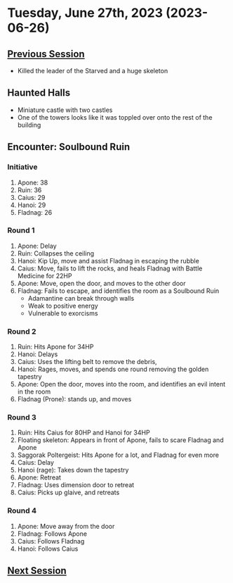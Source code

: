 # Tuesday, June 27th, 2023 (2023-06-26)

## [Previous Session](./2023-05-25.md)

- Killed the leader of the Starved and a huge skeleton

## Haunted Halls

- Miniature castle with two castles
- One of the towers looks like it was toppled over onto the rest of the building

## Encounter: Soulbound Ruin

### Initiative

1. Apone: 38
1. Ruin: 36
1. Caius: 29
1. Hanoi: 29
1. Fladnag: 26

### Round 1

1. Apone: Delay
1. Ruin: Collapses the ceiling
1. Hanoi: Kip Up, move and assist Fladnag in escaping the rubble
1. Caius: Move, fails to lift the rocks, and heals Fladnag with Battle Medicine for 22HP
1. Apone: Move, open the door, and moves to the other door
1. Fladnag: Fails to escape, and identifies the room as a Soulbound Ruin
   - Adamantine can break through walls
   - Weak to positive energy
   - Vulnerable to exorcisms

### Round 2

1. Ruin: Hits Apone for 34HP
1. Hanoi: Delays
1. Caius: Uses the lifting belt to remove the debris, 
1. Hanoi: Rages, moves, and spends one round removing the golden tapestry 
1. Apone: Open the door, moves into the room, and identifies an evil intent in the room
1. Fladnag (Prone): stands up, and moves

### Round 3

1. Ruin: Hits Caius for 80HP and Hanoi for 34HP
1. Floating skeleton: Appears in front of Apone, fails to scare Fladnag and Apone
1. Saggorak Poltergeist: Hits Apone for a lot, and Fladnag for even more
1. Caius: Delay
1. Hanoi (rage): Takes down the tapestry
1. Apone: Retreat
1. Fladnag: Uses dimension door to retreat
1. Caius: Picks up glaive, and retreats

### Round 4

1. Apone: Move away from the door
1. Fladnag: Follows Apone
1. Caius: Follows Fladnag
1. Hanoi: Follows Caius

## [Next Session](./2023-XX-XX.md)
